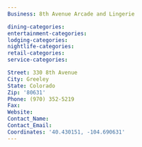 ```yaml
---
Business: 8th Avenue Arcade and Lingerie

dining-categories:
entertainment-categories:
lodging-categories:
nightlife-categories:
retail-categories:
service-categories:

Street: 330 8th Avenue
City: Greeley
State: Colorado
Zip: '80631'
Phone: (970) 352-5219
Fax:
Website:
Contact_Name:
Contact_Email:
Coordinates: '40.430151, -104.690631'
---
```



